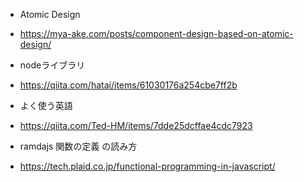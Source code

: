 - Atomic Design
- https://mya-ake.com/posts/component-design-based-on-atomic-design/

- nodeライブラリ
- https://qiita.com/hatai/items/61030176a254cbe7ff2b

- よく使う英語
- https://qiita.com/Ted-HM/items/7dde25dcffae4cdc7923

- ramdajs 関数の定義 の読み方
- https://tech.plaid.co.jp/functional-programming-in-javascript/
